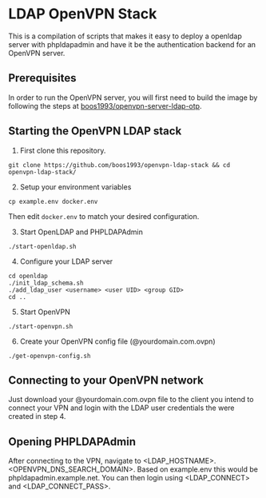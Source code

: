 # LDAP OpenVPN Stack
This is a compilation of scripts that makes it easy to deploy a openldap server with phpldapadmin and have it be the authentication backend for an OpenVPN server.

## Prerequisites
In order to run the OpenVPN server, you will first need to build the image by following the steps at [boos1993/openvpn-server-ldap-otp](https://github.com/boos1993/openvpn-server-ldap-otp).

## Starting the OpenVPN LDAP stack
1) First clone this repository.
```
git clone https://github.com/boos1993/openvpn-ldap-stack && cd openvpn-ldap-stack/ 
```
2) Setup your environment variables
```
cp example.env docker.env
```
Then edit `docker.env` to match your desired configuration.

3) Start OpenLDAP and PHPLDAPAdmin
```
./start-openldap.sh
```

4) Configure your LDAP server
```
cd openldap
./init_ldap_schema.sh
./add_ldap_user <username> <user UID> <group GID>
cd ..
```

5) Start OpenVPN
```
./start-openvpn.sh
```

6) Create your OpenVPN config file (@yourdomain.com.ovpn)
```
./get-openvpn-config.sh
```

## Connecting to your OpenVPN network
Just download your @yourdomain.com.ovpn file to the client you intend to connect your VPN and login with the LDAP user credentials the were created in step 4. 

## Opening PHPLDAPAdmin
After connecting to the VPN, navigate to <LDAP_HOSTNAME>.<OPENVPN_DNS_SEARCH_DOMAIN>. Based on example.env this would be phpldapadmin.example.net. You can then login using <LDAP_CONNECT> and <LDAP_CONNECT_PASS>.
